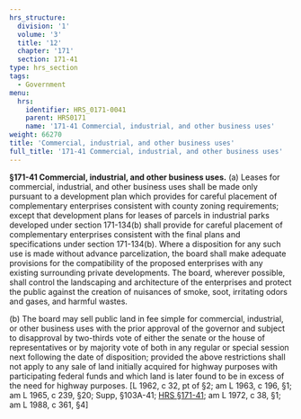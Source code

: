 ```yaml
---
hrs_structure:
  division: '1'
  volume: '3'
  title: '12'
  chapter: '171'
  section: 171-41
type: hrs_section
tags:
  - Government
menu:
  hrs:
    identifier: HRS_0171-0041
    parent: HRS0171
    name: '171-41 Commercial, industrial, and other business uses'
weight: 66270
title: 'Commercial, industrial, and other business uses'
full_title: '171-41 Commercial, industrial, and other business uses'
---
```

**§171-41 Commercial, industrial, and other business uses.** (a) Leases for commercial, industrial, and other business uses shall be made only pursuant to a development plan which provides for careful placement of complementary enterprises consistent with county zoning requirements; except that development plans for leases of parcels in industrial parks developed under section 171-134(b) shall provide for careful placement of complementary enterprises consistent with the final plans and specifications under section 171-134(b). Where a disposition for any such use is made without advance parcelization, the board shall make adequate provisions for the compatibility of the proposed enterprises with any existing surrounding private developments. The board, wherever possible, shall control the landscaping and architecture of the enterprises and protect the public against the creation of nuisances of smoke, soot, irritating odors and gases, and harmful wastes.

(b) The board may sell public land in fee simple for commercial, industrial, or other business uses with the prior approval of the governor and subject to disapproval by two-thirds vote of either the senate or the house of representatives or by majority vote of both in any regular or special session next following the date of disposition; provided the above restrictions shall not apply to any sale of land initially acquired for highway purposes with participating federal funds and which land is later found to be in excess of the need for highway purposes. [L 1962, c 32, pt of §2; am L 1963, c 196, §1; am L 1965, c 239, §20; Supp, §103A-41; [HRS §171-41](/title-12/chapter-171/section-171-41/); am L 1972, c 38, §1; am L 1988, c 361, §4]